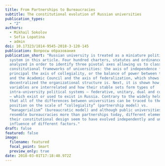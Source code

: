 ```yaml
---
title: From Partnerships to Bureaucracies
subtitle: The constitutional evolution of Russian universities
publication_types:
  - "2"
authors:
  - Mikhail Sokolov
  - Sofia Lopatina
  - admin
doi: 10.17323/1814-9545-2018-3-120-145
publication: Вопросы образования
publication_short: "Russian university is treated as a miniature political
  system in this article. Four hundred charters, statutes and ordinances are
  analyzed in order to identify three pivotal axes allowing us to classify
  constitutional frameworks of universities: the axis of independence from the
  principal the axis of collegiality, or the balance of power between the rector
  and the Academic Council and the axis of federalization, which shows how
  decentralized the organizational structure is. Next, it is shown how these
  variables are interrelated and how their stable sets form types of
  intra-university political systems — federative, unitary, dual and controlled
  — which exist or used to exist in Russia. Contrary to the widely held belief
  that all of the differences between universities can be traced to their
  position on the scale of “collegiality” (partnership model) vs.
  “managerialism” (bureaucratic model) and although public universities do
  resemble bureaucracies more than partnerships today, different elements of
  their constitutional design seem to have evolved independently and under the
  influence of different factors."
draft: false
featured: false
image:
  filename: featured
  focal_point: Smart
  preview_only: true
date: 2018-03-01T17:18:40.972Z
---
```

